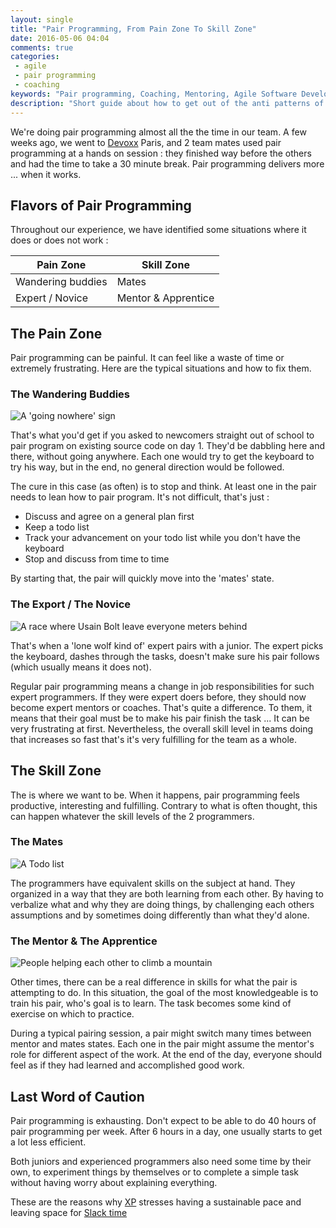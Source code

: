 ```yaml
---
layout: single
title: "Pair Programming, From Pain Zone To Skill Zone"
date: 2016-05-06 04:04
comments: true
categories:
 - agile
 - pair programming
 - coaching
keywords: "Pair programming, Coaching, Mentoring, Agile Software Development, Software Development"
description: "Short guide about how to get out of the anti patterns of pair programming"
---
```

We're doing pair programming almost all the the time in our team. A few weeks ago, we went to [Devoxx](http://www.devoxx.fr/) Paris, and 2 team mates used pair programming at a hands on session : they finished way before the others and had the time to take a 30 minute break. Pair programming delivers more ... when it works.

## Flavors of Pair Programming

Throughout our experience, we have identified some situations where it does or does not work :

Pain Zone         | Skill Zone
------------------|--------------------
Wandering buddies | Mates
Expert / Novice   | Mentor & Apprentice

## The Pain Zone

Pair programming can be painful. It can feel like a waste of time or extremely frustrating. Here are the typical situations and how to fix them.

### The Wandering Buddies

![A 'going nowhere' sign]({{site.url}}{{site.baseurl}}/imgs/2016-05-06-pair-programming-from-pain-zone-to-skill-zone/going_nowhere.jpg)

That's what you'd get if you asked to newcomers straight out of school to pair program on existing source code on day 1. They'd be dabbling here and there, without going anywhere. Each one would try to get the keyboard to try his way, but in the end, no general direction would be followed.

The cure in this case (as often) is to stop and think. At least one in the pair needs to lean how to pair program. It's not difficult, that's just :

* Discuss and agree on a general plan first
* Keep a todo list
* Track your advancement on your todo list while you don't have the keyboard
* Stop and discuss from time to time

By starting that, the pair will quickly move into the 'mates' state.

### The Export / The Novice

![A race where Usain Bolt leave everyone meters behind]({{site.url}}{{site.baseurl}}/imgs/2016-05-06-pair-programming-from-pain-zone-to-skill-zone/race.jpg)

That's when a 'lone wolf kind of' expert pairs with a junior. The expert picks the keyboard, dashes through the tasks, doesn't make sure his pair follows (which usually means it does not).

Regular pair programming means a change in job responsibilities for such expert programmers. If they were expert doers before, they should now become expert mentors or coaches. That's quite a difference. To them, it means that their goal must be to make his pair finish the task ... It can be very frustrating at first. Nevertheless, the overall skill level in teams doing that increases so fast that's it's very fulfilling for the team as a whole.

## The Skill Zone

The is where we want to be. When it happens, pair programming feels productive, interesting and fulfilling. Contrary to what is often thought, this can happen whatever the skill levels of the 2 programmers.

### The Mates

![A Todo list]({{site.url}}{{site.baseurl}}/imgs/2016-05-06-pair-programming-from-pain-zone-to-skill-zone/to-do-list.jpg)

The programmers have equivalent skills on the subject at hand. They organized in a way that they are both learning from each other. By having to verbalize what and why they are doing things, by challenging each others assumptions and by sometimes doing differently than what they'd alone.

### The Mentor & The Apprentice

![People helping each other to climb a mountain]({{site.url}}{{site.baseurl}}/imgs/2016-05-06-pair-programming-from-pain-zone-to-skill-zone/help.jpg)

Other times, there can be a real difference in skills for what the pair is attempting to do. In this situation, the goal of the most knowledgeable is to train his pair, who's goal is to learn. The task becomes some kind of exercise on which to practice.

During a typical pairing session, a pair might switch many times between mentor and mates states. Each one in the pair might assume the mentor's role for different aspect of the work. At the end of the day, everyone should feel as if they had learned and accomplished good work.

## Last Word of Caution

Pair programming is exhausting. Don't expect to be able to do 40 hours of pair programming per week. After 6 hours in a day, one usually starts to get a lot less efficient.

Both juniors and experienced programmers also need some time by their own, to experiment things by themselves or to complete a simple task without having worry about explaining everything.

These are the reasons why [XP](http://www.extremeprogramming.org/) stresses having a sustainable pace and leaving space for [Slack time](http://www.jamesshore.com/Agile-Book/slack.html)
